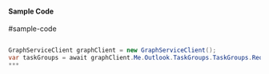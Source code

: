 #### Sample Code
#sample-code 

```C#

GraphServiceClient graphClient = new GraphServiceClient();
var taskGroups = await graphClient.Me.Outlook.TaskGroups.TaskGroups.Request().GetAsync();
*** 

```